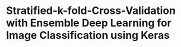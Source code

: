 # Stratified-k-fold-Cross-Validation with Ensemble Deep Learning for Image Classification using Keras
